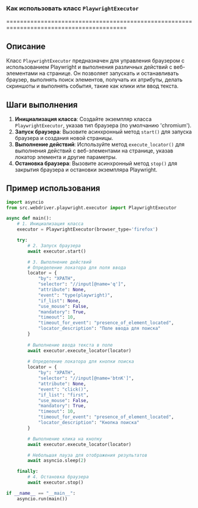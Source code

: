 ### Как использовать класс `PlaywrightExecutor`
=========================================================================================

Описание
-------------------------
Класс `PlaywrightExecutor` предназначен для управления браузером с использованием Playwright и выполнения различных действий с веб-элементами на странице. Он позволяет запускать и останавливать браузер, выполнять поиск элементов, получать их атрибуты, делать скриншоты и выполнять события, такие как клики или ввод текста.

Шаги выполнения
-------------------------
1. **Инициализация класса**: Создайте экземпляр класса `PlaywrightExecutor`, указав тип браузера (по умолчанию 'chromium').
2. **Запуск браузера**: Вызовите асинхронный метод `start()` для запуска браузера и создания новой страницы.
3. **Выполнение действий**: Используйте метод `execute_locator()` для выполнения действий с веб-элементами на странице, указав локатор элемента и другие параметры.
4. **Остановка браузера**: Вызовите асинхронный метод `stop()` для закрытия браузера и остановки экземпляра Playwright.

Пример использования
-------------------------

```python
import asyncio
from src.webdriver.playwright.executor import PlaywrightExecutor

async def main():
    # 1. Инициализация класса
    executor = PlaywrightExecutor(browser_type='firefox')

    try:
        # 2. Запуск браузера
        await executor.start()

        # 3. Выполнение действий
        # Определение локатора для поля ввода
        locator = {
            "by": "XPATH",
            "selector": "//input[@name='q']",
            "attribute": None,
            "event": "type(playwright)",
            "if_list": None,
            "use_mouse": False,
            "mandatory": True,
            "timeout": 10,
            "timeout_for_event": "presence_of_element_located",
            "locator_description": "Поле ввода для поиска"
        }
        
        # Выполнение ввода текста в поле
        await executor.execute_locator(locator)
        
        # Определение локатора для кнопки поиска
        locator = {
            "by": "XPATH",
            "selector": "//input[@name='btnK']",
            "attribute": None,
            "event": "click()",
            "if_list": "first",
            "use_mouse": False,
            "mandatory": True,
            "timeout": 10,
            "timeout_for_event": "presence_of_element_located",
            "locator_description": "Кнопка поиска"
        }

        # Выполнение клика на кнопку
        await executor.execute_locator(locator)

        # Небольшая пауза для отображения результатов
        await asyncio.sleep(2)

    finally:
        # 4. Остановка браузера
        await executor.stop()

if __name__ == "__main__":
    asyncio.run(main())